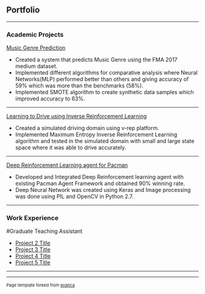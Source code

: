 ## Portfolio

---

### Academic Projects 

[Music Genre Prediction](https://github.com/akshay33/MIRSystem)
- Created a system that predicts Music Genre using the FMA 2017 medium dataset.
- Implemented different algorithms for comparative analysis where Neural Networks(MLP) performed better than others and giving accuracy of 59% which was more than the benchmarks (58%).
- Implemented SMOTE algorithm to create synthetic data samples which improved accuracy to 63%.

---
[Learning to Drive using Inverse Reinforcement Learning](https://akshay33.github.io/)
- Created a simulated driving domain using v-rep platform.
- Implemented Maximum Entropy Inverse Reinforcement Learning algorithm and tested in the simulated domain
with small and large state space where it was able to drive accurately.

---
[Deep Reinforcement Learning agent for Pacman](https://akshay33.github.io/)
- Developed and Integrated Deep Reinforcement learning agent with existing Pacman Agent Framework and
obtained 90% winning rate.
- Deep Neural Network was created using Keras and Image processing was done using PIL and OpenCV in Python 2.7.

---

### Work Experience 

#Graduate Teaching Assistant
- [Project 2 Title](http://example.com/)
- [Project 3 Title](http://example.com/)
- [Project 4 Title](http://example.com/)
- [Project 5 Title](http://example.com/)

---




---
<p style="font-size:11px">Page template forked from <a href="https://github.com/evanca/quick-portfolio">evanca</a></p>
<!-- Remove above link if you don't want to attibute -->
